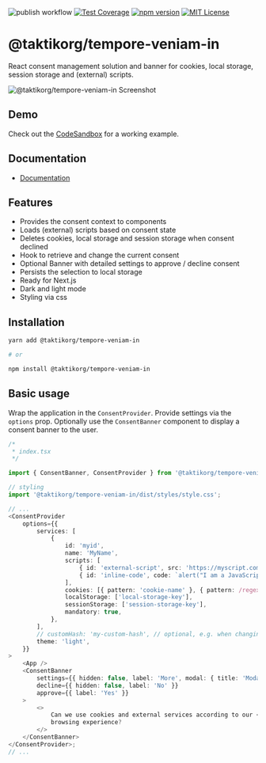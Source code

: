 ![publish workflow](https://github.com/taktikorg/tempore-veniam-in/actions/workflows/publish.yml/badge.svg)
[![Test Coverage](https://api.codeclimate.com/v1/badges/807f879a42c4aa48c475/test_coverage)](https://codeclimate.com/github/lukaskupczyk/@taktikorg/tempore-veniam-in/test_coverage)
[![npm version](https://badge.fury.io/js/@taktikorg/tempore-veniam-in.svg)](https://badge.fury.io/js/@taktikorg/tempore-veniam-in)
[![MIT License](https://img.shields.io/badge/License-MIT-blue.svg)](LICENSE)

# @taktikorg/tempore-veniam-in

React consent management solution and banner for cookies, local storage, session storage and (external) scripts.

![@taktikorg/tempore-veniam-in Screenshot](/assets/screenshot.png)

## Demo

Check out the [CodeSandbox](https://codesandbox.io/s/example-react18-7d1rcb) for a working example.

## Documentation

-   [Documentation](https://lukaskupczyk.github.io/@taktikorg/tempore-veniam-in/)

## Features

-   Provides the consent context to components
-   Loads (external) scripts based on consent state
-   Deletes cookies, local storage and session storage when consent declined
-   Hook to retrieve and change the current consent
-   Optional Banner with detailed settings to approve / decline consent
-   Persists the selection to local storage
-   Ready for Next.js
-   Dark and light mode
-   Styling via css

## Installation

```bash
yarn add @taktikorg/tempore-veniam-in

# or

npm install @taktikorg/tempore-veniam-in
```

## Basic usage

Wrap the application in the `ConsentProvider`. Provide settings via the `options` prop. Optionally use the `ConsentBanner` component to display a consent banner to the user.

```typescript
/*
 * index.tsx
 */

import { ConsentBanner, ConsentProvider } from '@taktikorg/tempore-veniam-in';

// styling
import '@taktikorg/tempore-veniam-in/dist/styles/style.css';

// ...
<ConsentProvider
    options={{
        services: [
            {
                id: 'myid',
                name: 'MyName',
                scripts: [
                    { id: 'external-script', src: 'https://myscript.com/script.js' },
                    { id: 'inline-code', code: `alert("I am a JavaScript code");` },
                ],
                cookies: [{ pattern: 'cookie-name' }, { pattern: /regex/ }],
                localStorage: ['local-storage-key'],
                sessionStorage: ['session-storage-key'],
                mandatory: true,
            },
        ],
        // customHash: 'my-custom-hash', // optional, e.g. when changing the options based on language
        theme: 'light',
    }}
>
    <App />
    <ConsentBanner
        settings={{ hidden: false, label: 'More', modal: { title: 'Modal title' } }}
        decline={{ hidden: false, label: 'No' }}
        approve={{ label: 'Yes' }}
    >
        <>
            Can we use cookies and external services according to our <a href="test">privacy policy</a> to improve the
            browsing experience?
        </>
    </ConsentBanner>
</ConsentProvider>;
// ...
```

